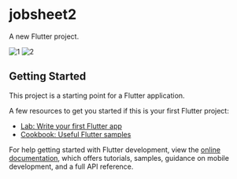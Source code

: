 # jobsheet2

A new Flutter project.

![1](https://user-images.githubusercontent.com/99937213/224748775-d347a20d-17cf-4839-b95e-359a022125fb.jpg)
![2](https://user-images.githubusercontent.com/99937213/224748797-20c71eaf-9546-4a17-89a2-5f048f354152.jpg)
## Getting Started

This project is a starting point for a Flutter application.

A few resources to get you started if this is your first Flutter project:

- [Lab: Write your first Flutter app](https://docs.flutter.dev/get-started/codelab)
- [Cookbook: Useful Flutter samples](https://docs.flutter.dev/cookbook)

For help getting started with Flutter development, view the
[online documentation](https://docs.flutter.dev/), which offers tutorials,
samples, guidance on mobile development, and a full API reference.
